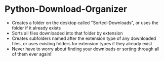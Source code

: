 # Python-Download-Organizer

* Creates a folder on the desktop called "Sorted-Downloads", or uses the folder if it already exists
* Sorts all files downloaded into that folder by extension
* Creates subfolders named after the extension type of any downloaded files, or uses existing folders for extension types if they already exist
* Never have to worry about finding your downloads or sorting through all of them ever again!
